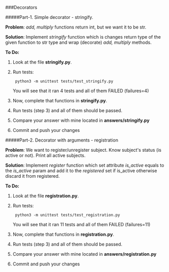 ###Decorators

#####Part-1. Simple decorator - stringify.

**Problem**: *add, multiply* functions return int, but we want it to be str.

**Solution**: Implement *stringify* function which is changes return type of the given function to str type and wrap (decorate) *add, multiply* methods.

**To Do:**

1. Look at the file **stringify.py**. 

2. Run tests:
   
        python3 -m unittest tests/test_stringify.py
        
    You will see that it ran 4 tests and all of them FAILED (failures=4)

3. Now, complete that functions in **stringify.py**.

4. Run tests (step 3) and all of them should be passed.

5. Compare your answer with mine located in **answers/stringify.py**

6. Commit and push your changes

#####Part-2. Decorator with arguments - registration

**Problem**: We want to register/unregister subject. Know subject's status (is active or not). Print all active subjects.

**Solution**: Implement *register* function which set attribute *is_active* equals to the *is_active* param and add it to the *registered* set if is_active otherwise discard it from registered.

**To Do:**

1. Look at the file **registration.py**. 

2. Run tests:
   
        python3 -m unittest tests/test_registration.py
        
    You will see that it ran 11 tests and all of them FAILED (failures=11)

3. Now, complete that functions in **registration.py**.

4. Run tests (step 3) and all of them should be passed.

5. Compare your answer with mine located in **answers/registration.py**

6. Commit and push your changes
